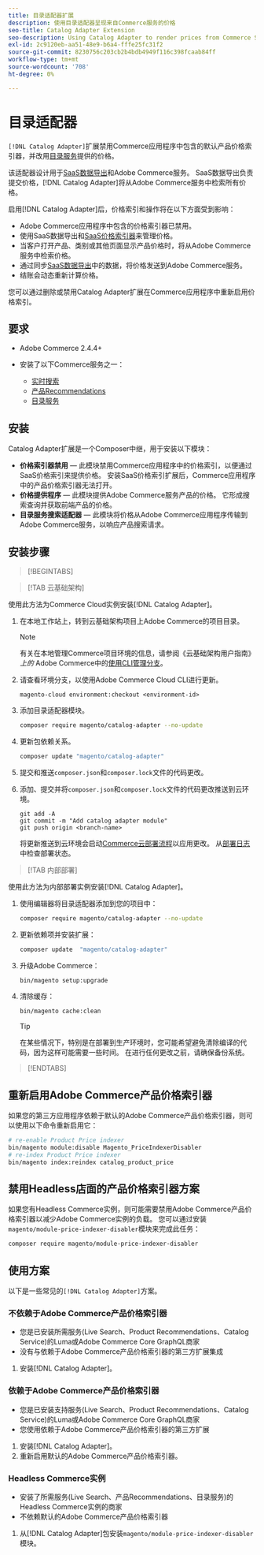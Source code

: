```yaml
---
title: 目录适配器扩展
description: 使用目录适配器呈现来自Commerce服务的价格
seo-title: Catalog Adapter Extension
seo-description: Using Catalog Adapter to render prices from Commerce Services
exl-id: 2c9120eb-aa51-48e9-b6a4-fffe25fc31f2
source-git-commit: 8230756c203cb2b4bdb4949f116c398fcaab84ff
workflow-type: tm+mt
source-wordcount: '708'
ht-degree: 0%

---
```


# 目录适配器

`[!DNL Catalog Adapter]`扩展禁用Commerce应用程序中包含的默认产品价格索引器，并改用[目录服务](../catalog-service/overview.md)提供的价格。

该适配器设计用于[SaaS数据导出](../data-export/overview.md)和Adobe Commerce服务。 SaaS数据导出负责提交价格，[!DNL Catalog Adapter]将从Adobe Commerce服务中检索所有价格。

启用[!DNL Catalog Adapter]后，价格索引和操作将在以下方面受到影响：

- Adobe Commerce应用程序中包含的价格索引器已禁用。
- 使用SaaS数据导出和[SaaS价格索引器](price-indexing.md)来管理价格。
- 当客户打开产品、类别或其他页面显示产品价格时，将从Adobe Commerce服务中检索价格。
- 通过同步[SaaS数据导出](../data-export/overview.md)中的数据，将价格发送到Adobe Commerce服务。
- 结账会动态重新计算价格。

您可以通过删除或禁用Catalog Adapter扩展在Commerce应用程序中重新启用价格索引。

## 要求

- Adobe Commerce 2.4.4+
- 安装了以下Commerce服务之一：

   - [实时搜索](../live-search/install.md)
   - [产品Recommendations](../product-recommendations/install-configure.md)
   - [目录服务](../catalog-service/installation.md)

## 安装

Catalog Adapter扩展是一个Composer中继，用于安装以下模块：

- **价格索引器禁用** — 此模块禁用Commerce应用程序中的价格索引，以便通过SaaS价格索引来提供价格。 安装SaaS价格索引扩展后，Commerce应用程序中的产品价格索引器无法打开。
- **价格提供程序** — 此模块提供Adobe Commerce服务产品的价格。 它形成搜索查询并获取前端产品的价格。
- **目录服务搜索适配器** — 此模块将价格从Adobe Commerce应用程序传输到Adobe Commerce服务，以响应产品搜索请求。

## 安装步骤

>[!BEGINTABS]

>[!TAB 云基础架构]

使用此方法为Commerce Cloud实例安装[!DNL Catalog Adapter]。

1. 在本地工作站上，转到云基础架构项目上Adobe Commerce的项目目录。

   >[!NOTE]
   >
   >有关在本地管理Commerce项目环境的信息，请参阅《云基础架构用户指南》_上的_ Adobe Commerce中的[使用CLI管理分支](https://experienceleague.adobe.com/en/docs/commerce-cloud-service/user-guide/develop/cli-branches)。

1. 请查看环境分支，以使用Adobe Commerce Cloud CLI进行更新。

   ```shell
   magento-cloud environment:checkout <environment-id>
   ```

1. 添加目录适配器模块。

   ```bash
   composer require magento/catalog-adapter --no-update
   ```

1. 更新包依赖关系。

   ```bash
   composer update "magento/catalog-adapter"
   ```

1. 提交和推送`composer.json`和`composer.lock`文件的代码更改。

1. 添加、提交并将`composer.json`和`composer.lock`文件的代码更改推送到云环境。

   ```shell
   git add -A
   git commit -m "Add catalog adapter module"
   git push origin <branch-name>
   ```

   将更新推送到云环境会启动[Commerce云部署流程](https://experienceleague.adobe.com/en/docs/commerce-cloud-service/user-guide/develop/deploy/process)以应用更改。 从[部署日志](https://experienceleague.adobe.com/en/docs/commerce-cloud-service/user-guide/develop/test/log-locations#deploy-log)中检查部署状态。

>[!TAB 内部部署]

使用此方法为内部部署实例安装[!DNL Catalog Adapter]。

1. 使用编辑器将目录适配器添加到您的项目中：

   ```bash
   composer require magento/catalog-adapter --no-update
   ```

1. 更新依赖项并安装扩展：

   ```bash
   composer update  "magento/catalog-adapter"
   ```

1. 升级Adobe Commerce：

   ```bash
   bin/magento setup:upgrade
   ```

1. 清除缓存：

   ```bash
   bin/magento cache:clean
   ```

   >[!TIP]
   >
   >在某些情况下，特别是在部署到生产环境时，您可能希望避免清除编译的代码，因为这样可能需要一些时间。 在进行任何更改之前，请确保备份系统。

>[!ENDTABS]


## 重新启用Adobe Commerce产品价格索引器

如果您的第三方应用程序依赖于默认的Adobe Commerce产品价格索引器，则可以使用以下命令重新启用它：

```bash
# re-enable Product Price indexer
bin/magento module:disable Magento_PriceIndexerDisabler
# re-index Product Price indexer
bin/magento index:reindex catalog_product_price
```

## 禁用Headless店面的产品价格索引器方案

如果您有Headless Commerce实例，则可能需要禁用Adobe Commerce产品价格索引器以减少Adobe Commerce实例的负载。 您可以通过安装`magento/module-price-indexer-disabler`模块来完成此任务：

```bash
composer require magento/module-price-indexer-disabler
```

## 使用方案

以下是一些常见的`[!DNL Catalog Adapter]`方案。

### 不依赖于Adobe Commerce产品价格索引器

- 您是已安装所需服务(Live Search、Product Recommendations、Catalog Service)的Luma或Adobe Commerce Core GraphQL商家
- 没有与依赖于Adobe Commerce产品价格索引器的第三方扩展集成

1. 安装[!DNL Catalog Adapter]。

### 依赖于Adobe Commerce产品价格索引器

- 您是已安装支持服务(Live Search、Product Recommendations、Catalog Service)的Luma或Adobe Commerce Core GraphQL商家
- 您使用依赖于Adobe Commerce产品价格索引器的第三方扩展

1. 安装[!DNL Catalog Adapter]。
1. 重新启用默认的Adobe Commerce产品价格索引器。

### Headless Commerce实例

- 安装了所需服务(Live Search、产品Recommendations、目录服务)的Headless Commerce实例的商家
- 不依赖默认的Adobe Commerce产品价格索引器

1. 从[!DNL Catalog Adapter]包安装`magento/module-price-indexer-disabler`模块。

